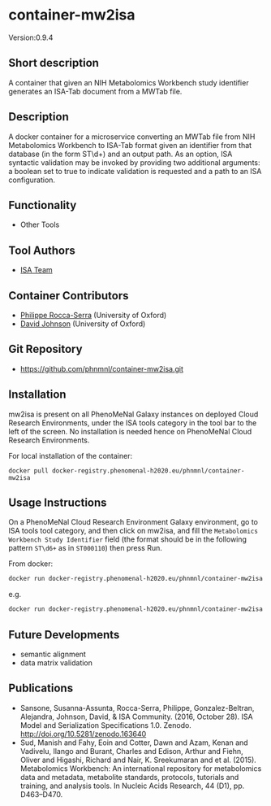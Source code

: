 # container-mw2isa

Version:0.9.4

## Short description
A container that given an NIH Metabolomics Workbench study identifier generates an ISA-Tab document from a MWTab file.

## Description
A docker container for a microservice converting an MWTab file from NIH Metabolomics Workbench to ISA-Tab format given an identifier from that database (in the form ST\d+) and an output path. As an option, ISA syntactic validation may be invoked by providing two additional arguments: a boolean set to true to indicate validation is requested and a path to an ISA configuration.

## Functionality
- Other Tools

## Tool Authors
- [ISA Team](http://isa-tools.org)

## Container Contributors
- [Philippe Rocca-Serra](https://github.com/proccaserra) (University of Oxford)
- [David Johnson](https://github.com/djcomlab) (University of Oxford)

## Git Repository
- https://github.com/phnmnl/container-mw2isa.git

## Installation

mw2isa is present on all PhenoMeNal Galaxy instances on deployed Cloud Research Environments, under the ISA tools category in the tool bar to the left of the screen. No installation is needed hence on PhenoMeNal Cloud Research Environments.

For local installation of the container:
```
docker pull docker-registry.phenomenal-h2020.eu/phnmnl/container-mw2isa
```

## Usage Instructions

On a PhenoMeNal Cloud Research Environment Galaxy environment, go to ISA tools tool category, and then click on mw2isa, and  fill the `Metabolomics Workbench Study Identifier` field (the format should be in the following pattern `ST\d6+` as in `ST000110`) then press Run.
 
From docker:

```bash
docker run docker-registry.phenomenal-h2020.eu/phnmnl/container-mw2isa <MW_STUDY_ID>
```

e.g.

```bash
docker run docker-registry.phenomenal-h2020.eu/phnmnl/container-mw2isa ST000110
```

## Future Developments
- semantic alignment
- data matrix validation

## Publications
- Sansone, Susanna-Assunta, Rocca-Serra, Philippe, Gonzalez-Beltran, Alejandra, Johnson, David, & ISA Community. (2016, October 28). ISA Model and Serialization Specifications 1.0. Zenodo. http://doi.org/10.5281/zenodo.163640
- Sud, Manish and Fahy, Eoin and Cotter, Dawn and Azam, Kenan and Vadivelu, Ilango and Burant, Charles and Edison, Arthur and Fiehn, Oliver and Higashi, Richard and Nair, K. Sreekumaran and et al. (2015). Metabolomics Workbench: An international repository for metabolomics data and metadata, metabolite standards, protocols, tutorials and training, and analysis tools. In Nucleic Acids Research, 44 (D1), pp. D463–D470. 